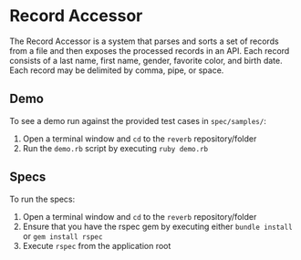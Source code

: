 # Record Accessor

The Record Accessor is a system that parses and sorts a set of records from a file and then exposes the processed records in an API. Each record consists of a last name, first name, gender, favorite color, and birth date. Each record may be delimited by comma, pipe, or space.

## Demo

To see a demo run against the provided test cases in `spec/samples/`:

1. Open a terminal window and `cd` to the `reverb` repository/folder
2. Run the `demo.rb` script by executing `ruby demo.rb`

## Specs

To run the specs:

1. Open a terminal window and `cd` to the `reverb` repository/folder
2. Ensure that you have the rspec gem by executing either `bundle install` or `gem install rspec`
3. Execute `rspec` from the application root